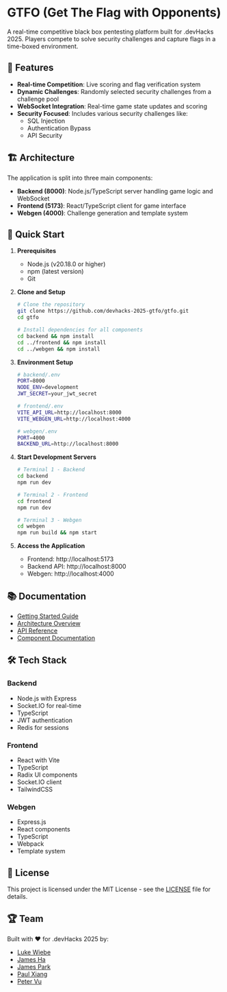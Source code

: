 # GTFO (Get The Flag with Opponents)

A real-time competitive black box pentesting platform built for .devHacks 2025. Players compete to solve security challenges and capture flags in a time-boxed environment.

## 🎯 Features

- **Real-time Competition**: Live scoring and flag verification system
- **Dynamic Challenges**: Randomly selected security challenges from a challenge pool
- **WebSocket Integration**: Real-time game state updates and scoring
- **Security Focused**: Includes various security challenges like:
  - SQL Injection
  - Authentication Bypass
  - API Security

## 🏗️ Architecture

The application is split into three main components:

- **Backend (8000)**: Node.js/TypeScript server handling game logic and WebSocket
- **Frontend (5173)**: React/TypeScript client for game interface
- **Webgen (4000)**: Challenge generation and template system

## 🚀 Quick Start

1. **Prerequisites**
   - Node.js (v20.18.0 or higher)
   - npm (latest version)
   - Git

2. **Clone and Setup**
   ```bash
   # Clone the repository
   git clone https://github.com/devhacks-2025-gtfo/gtfo.git
   cd gtfo

   # Install dependencies for all components
   cd backend && npm install
   cd ../frontend && npm install
   cd ../webgen && npm install
   ```

3. **Environment Setup**
   ```bash
   # backend/.env
   PORT=8000
   NODE_ENV=development
   JWT_SECRET=your_jwt_secret

   # frontend/.env
   VITE_API_URL=http://localhost:8000
   VITE_WEBGEN_URL=http://localhost:4000

   # webgen/.env
   PORT=4000
   BACKEND_URL=http://localhost:8000
   ```

4. **Start Development Servers**
   ```bash
   # Terminal 1 - Backend
   cd backend
   npm run dev

   # Terminal 2 - Frontend
   cd frontend
   npm run dev

   # Terminal 3 - Webgen
   cd webgen
   npm run build && npm start
   ```

5. **Access the Application**
   - Frontend: http://localhost:5173
   - Backend API: http://localhost:8000
   - Webgen: http://localhost:4000

## 📚 Documentation

- [Getting Started Guide](docs/setup/getting-started.md)
- [Architecture Overview](docs/architecture/overview.md)
- [API Reference](docs/api/endpoints.md)
- [Component Documentation](docs/components/)

## 🛠️ Tech Stack

### Backend
- Node.js with Express
- Socket.IO for real-time
- TypeScript
- JWT authentication
- Redis for sessions

### Frontend
- React with Vite
- TypeScript
- Radix UI components
- Socket.IO client
- TailwindCSS

### Webgen
- Express.js
- React components
- TypeScript
- Webpack
- Template system

## 📄 License

This project is licensed under the MIT License - see the [LICENSE](LICENSE) file for details.

## 🏆 Team

Built with ❤️ for .devHacks 2025 by:
- [Luke Wiebe](https://github.com/lukewiebe)
- [James Ha](https://github.com/Khoagoodkid)
- [James Park](https://github.com/KannaKim)
- [Paul Xiang](https://github.com/CompilingError)
- [Peter Vu](https://github.com/pieberrykinnie)